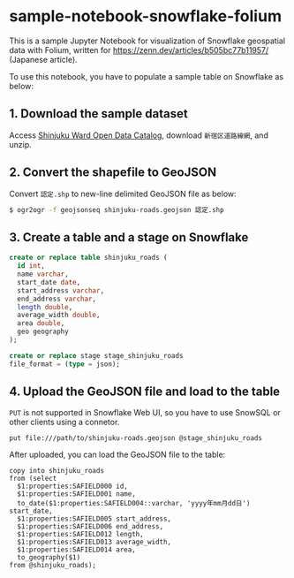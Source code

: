 # sample-notebook-snowflake-folium

This is a sample Jupyter Notebook for visualization of Snowflake geospatial data with Folium, written for https://zenn.dev/articles/b505bc77b11957/ (Japanese article).

To use this notebook, you have to populate a sample table on Snowflake as below:

## 1. Download the sample dataset

Access [Shinjuku Ward Open Data Catalog](http://www.city.shinjuku.lg.jp/opendata/opendata_category_00012.html), download `新宿区道路線網`, and unzip.

## 2. Convert the shapefile to GeoJSON

Convert `認定.shp` to new-line delimited GeoJSON file as below:

```bash
$ ogr2ogr -f geojsonseq shinjuku-roads.geojson 認定.shp
```

## 3. Create a table and a stage on Snowflake

```sql
create or replace table shinjuku_roads (
  id int,
  name varchar,
  start_date date,
  start_address varchar,
  end_address varchar,
  length double,
  average_width double,
  area double,
  geo geography
);
```

```sql
create or replace stage stage_shinjuku_roads
file_format = (type = json);
```

## 4. Upload the GeoJSON file and load to the table

`PUT` is not supported in Snowflake Web UI, so you have to use SnowSQL or other clients using a connetor.

```
put file:///path/to/shinjuku-roads.geojson @stage_shinjuku_roads
```

After uploaded, you can load the GeoJSON file to the table:

```
copy into shinjuku_roads
from (select
  $1:properties:SAFIELD000 id,
  $1:properties:SAFIELD001 name,
  to_date($1:properties:SAFIELD004::varchar, 'yyyy年mm月dd日') start_date,
  $1:properties:SAFIELD005 start_address,
  $1:properties:SAFIELD006 end_address,
  $1:properties:SAFIELD012 length,
  $1:properties:SAFIELD013 average_width,
  $1:properties:SAFIELD014 area,
  to_geography($1)
from @shinjuku_roads);
```
